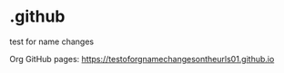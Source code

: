 # .github
test for name changes

Org GitHub pages: https://testoforgnamechangesontheurls01.github.io
